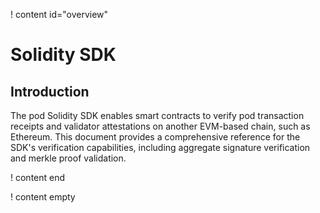 ! content id="overview"

# Solidity SDK

## Introduction

The pod Solidity SDK enables smart contracts to verify pod transaction receipts and validator attestations on another EVM-based chain, such as Ethereum. This document provides a comprehensive reference for the SDK's verification capabilities, including aggregate signature verification and merkle proof validation.

! content end

! content empty